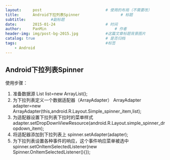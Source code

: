 ```yaml
---
layout:     post                            # 使用的布局（不需要改）
title:      Android下拉列表Spinner                  # 标题
subtitle:           #副标题
date:       2015-01-24                      # 时间
author:     PanMin                              # 作者
header-img: img/post-bg-2015.jpg            #这篇文章标题背景图片
catalog: true                               # 是否归档
tags:                                       #标签
    - Android
---
```




## Android下拉列表Spinner

使用步骤：
1. 准备数据源
  List<String> list=new ArrayList<String>();
2. 为下拉列表定义一个数据适配器（ArrayAdapter）
  ArrayAdapter adapter=new ArrayAdapter<String>(this,android.R.Layout.Simple_spinner_item,list);
3. 为适配器设置下拉列表下拉时的菜单样式
  adapter.setDropDownViewResource(android.R.Layout.simple_spinner_dropdown_item);
4. 将适配器添加到下拉列表上
  spinner.setAdapter(adapter);
5. 为下拉列表设置各种事件的响应，这个事件响应菜单被选中
  spinner.setOnItemSelectedListener(new Spinner.OnItemSelectedListener(){});